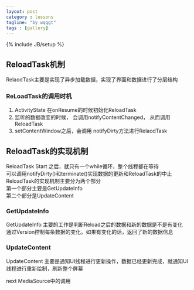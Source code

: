 ```yaml
---
layout: post
category : lessons
tagline: "by wqqgt"
tags : [gallery]
---
```

{% include JB/setup %}

## ReloadTask机制
RelaodTask主要是实现了异步加载数据，实现了界面和数据进行了分层结构


### ReLoadTask的调用时机
1. ActivityState 在onResume的时候初始化ReloadTask   
2. 监听的数据改变的时候， 会调用notifyContentChanged， 从而调用ReloadTask   
3. setContentWindow之后，会调用 notifyDirty方法进行RelaodTask

## ReloadTask的实现机制
ReloadTask Start 之后，就只有一个while循环，整个线程都在等待   
可以调用notifyDirty()和terminate()实现数据的更新和ReloadTask的中止    
ReloadTask的实现机制主要分为两个部分    
第一个部分主要是GetUpdateInfo   
第二个部分是UpdateContent   

### GetUpdateInfo
GetUpdateInfo 主要的工作是判断Reload之后的数据和新的数据是不是有变化   
通过Version控制每条数据的变化。如果有变化的话，返回了新的数据信息


### UpdateContent
UpdateContent 主要是通知UI线程进行更新操作，数据已经更新完成，就通知UI   
线程进行重新绘制，刷新整个屏幕


next MediaSource中的调用